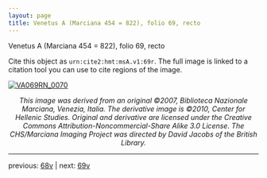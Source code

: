 ```yaml
---
layout: page
title: Venetus A (Marciana 454 = 822), folio 69, recto
---
```


Venetus A (Marciana 454 = 822), folio 69, recto

Cite this object as `urn:cite2:hmt:msA.v1:69r`.  The full image is linked to a citation tool you can use to cite regions of the image.

[![VA069RN_0070](http://www.homermultitext.org/iipsrv?IIIF=/project/homer/pyramidal/deepzoom/hmt/vaimg/2017a/VA069RN_0070.tif/full/800,/0/default.jpg)](http://www.homermultitext.org/ict2/?urn=urn:cite2:hmt:vaimg.2017a:VA069RN_0070) 

<p style="text-align: center; font-style: italic;">This image was derived from an original ©2007, Biblioteca Nazionale Marciana, Venezia, Italia. The derivative image is ©2010, Center for Hellenic Studies. Original and derivative are licensed under the Creative Commons Attribution-Noncommercial-Share Alike 3.0 License. The CHS/Marciana Imaging Project was directed by David Jacobs of the British Library.</p>

---

previous: [68v](../68v/) | next: [69v](../69v/)